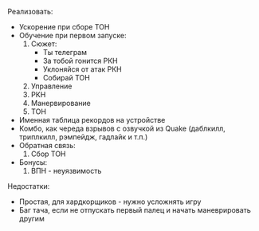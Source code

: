 Реализовать:
 - Ускорение при сборе ТОН
 - Обучение при первом запуске:
   1. Сюжет:
      - Ты телеграм
      - За тобой гонится РКН
      - Уклоняйся от атак РКН
      - Собирай ТОН
   2. Управление
   3. РКН
   4. Манервирование
   5. ТОН
 - Именная таблица рекордов на устройстве
 - Комбо, как череда взрывов с озвучкой из Quake (даблкилл, триплкилл, рэмпейдж, гадлайк и т.п.)
 - Обратная связь:
   1. Сбор ТОН
 - Бонусы:
   1. ВПН - неуязвимость

Недостатки:
 - Простая, для хардкорщиков - нужно усложнять игру
 - Баг тача, если не отпускать первый палец и начать маневрировать другим